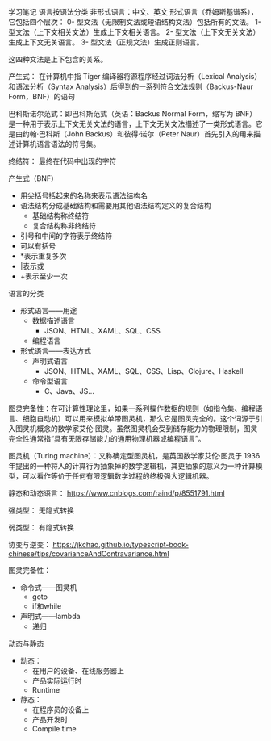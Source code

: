 学习笔记
语言按语法分类
非形式语言：中文、英文
形式语言（乔姆斯基谱系），它包括四个层次：
             0- 型文法（无限制文法或短语结构文法）包括所有的文法。
             1- 型文法（上下文相关文法）生成上下文相关语言。
             2- 型文法（上下文无关文法）生成上下文无关语言。
             3- 型文法（正规文法）生成正则语言。

这四种文法是上下包含的关系。

产生式： 在计算机中指 Tiger 编译器将源程序经过词法分析（Lexical Analysis）和语法分析（Syntax Analysis）后得到的一系列符合文法规则（Backus-Naur Form，BNF）的语句

巴科斯诺尔范式：即巴科斯范式（英语：Backus Normal Form，缩写为 BNF）是一种用于表示上下文无关文法的语言，上下文无关文法描述了一类形式语言。它是由约翰·巴科斯（John Backus）和彼得·诺尔（Peter Naur）首先引入的用来描述计算机语言语法的符号集。

终结符： 最终在代码中出现的字符

产生式（BNF）

- 用尖括号括起来的名称来表示语法结构名
- 语法结构分成基础结构和需要用其他语法结构定义的复合结构
  - 基础结构称终结符
  - 复合结构称非终结符
- 引号和中间的字符表示终结符
- 可以有括号
- *表示重复多次
- |表示或
- +表示至少一次

语言的分类
- 形式语言——用途
    - 数据描述语言
        - JSON、HTML、XAML、SQL、CSS
    - 编程语言
- 形式语言——表达方式
    - 声明式语言
        - JSON、HTML、XAML、SQL、CSS、Lisp、Clojure、Haskell
    - 命令型语言
        - C、Java、JS...


图灵完备性：在可计算性理论里，如果一系列操作数据的规则（如指令集、编程语言、细胞自动机）可以用来模拟单带图灵机，那么它是图灵完全的。这个词源于引入图灵机概念的数学家艾伦·图灵。虽然图灵机会受到储存能力的物理限制，图灵完全性通常指“具有无限存储能力的通用物理机器或编程语言”。

图灵机（Turing machine）：又称确定型图灵机，是英国数学家艾伦·图灵于 1936 年提出的一种将人的计算行为抽象掉的数学逻辑机，其更抽象的意义为一种计算模型，可以看作等价于任何有限逻辑数学过程的终极强大逻辑机器。

静态和动态语言： https://www.cnblogs.com/raind/p/8551791.html

强类型： 无隐式转换

弱类型： 有隐式转换

协变与逆变： https://jkchao.github.io/typescript-book-chinese/tips/covarianceAndContravariance.html

图灵完备性：
 - 命令式——图灵机
    - goto
    - if和while
 - 声明式——lambda
    - 递归
    
 动态与静态
 - 动态：
    - 在用户的设备、在线服务器上
    - 产品实际运行时
    - Runtime
 - 静态：
    - 在程序员的设备上
    - 产品开发时
    - Compile time

